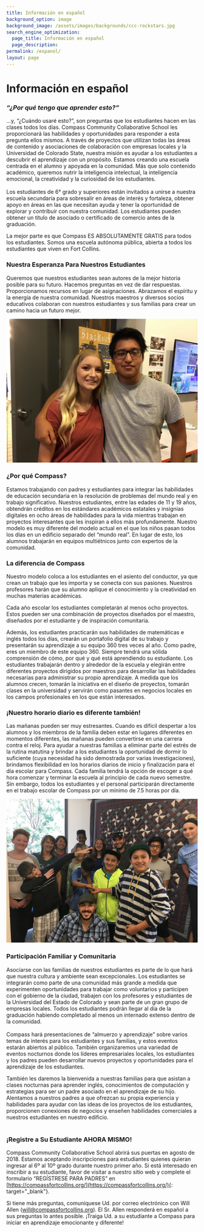 ```yaml
---
title: Información en español
background_option: image
background_image: /assets/images/backgrounds/ccc-rockstars.jpg
search_engine_optimization:
  page_title: Información en español
  page_description:
permalink: /espanol/
layout: page
---
```


# Informaci&oacute;n en espa&ntilde;ol

### *“&iquest;Por qu&eacute; tengo que aprender esto?”*

…y, “&iquest;Cu&aacute;ndo usar&eacute; esto?”, son preguntas que los estudiantes hacen en las clases todos los d&iacute;as. Compass Community Collaborative School les proporcionar&aacute; las habilidades y oportunidades para responder a esta pregunta ellos mismos. A trav&eacute;s de proyectos que utilizan todas las &aacute;reas de contenido y asociaciones de colaboraci&oacute;n con empresas locales y la Universidad de Colorado State, nuestra misi&oacute;n es ayudar a los estudiantes a descubrir el aprendizaje con un prop&oacute;sito. Estamos creando una escuela centrada en el alumno y apoyada en la comunidad. M&aacute;s que solo contenido acad&eacute;mico, queremos nutrir la inteligencia intelectual, la inteligencia emocional, la creatividad y la curiosidad de los estudiantes.<br><br>Los estudiantes de 6&deg; grado y superiores est&aacute;n invitados a unirse a nuestra escuela secundaria para sobresalir en &aacute;reas de inter&eacute;s y fortaleza, obtener apoyo en &aacute;reas en las que necesitan ayuda y tener la oportunidad de explorar y contribuir con nuestra comunidad. Los estudiantes pueden obtener un t&iacute;tulo de asociado o certificado de comercio antes de la graduaci&oacute;n.

La mejor parte es que Compass ES ABSOLUTAMENTE GRATIS para todos los estudiantes. Somos una escuela aut&oacute;noma p&uacute;blica, abierta a todos los estudiantes que viven en Fort Collins.

### Nuestra Esperanza Para Nuestros Estudiantes

Queremos que nuestros estudiantes sean autores de la mejor historia posible para su futuro. Hacemos preguntas en vez de dar respuestas. Proporcionamos recursos en lugar de asignaciones. Abrazamos el esp&iacute;ritu y la energ&iacute;a de nuestra comunidad. Nuestros maestros y diversos socios educativos colaboran con nuestros estudiantes y sus familias para crear un camino hacia un futuro mejor.

![](/assets/images/versions/img-2867---x----4032-3024x---.jpg)

### **&iquest;Por qu&eacute; Compass?**

Estamos trabajando con padres y estudiantes para integrar las habilidades de educaci&oacute;n secundaria en la resoluci&oacute;n de problemas del mundo real y en trabajo significativo. Nuestros estudiantes, entre las edades de 11 y 19 a&ntilde;os, obtendr&aacute;n cr&eacute;ditos en los est&aacute;ndares acad&eacute;micos estatales y insignias digitales en ocho &aacute;reas de habilidades para la vida mientras trabajan en proyectos interesantes que les inspiran a ellos m&aacute;s profundamente. Nuestro modelo es muy diferente del modelo actual en el que los ni&ntilde;os pasan todos los d&iacute;as en un edificio separado del “mundo real”. En lugar de esto, los alumnos trabajar&aacute;n en equipos multi&eacute;tnicos junto con expertos de la comunidad.

### **La diferencia de Compass**

Nuestro modelo coloca a los estudiantes en el asiento del conductor, ya que crean un trabajo que les importa y se conecta con sus pasiones. Nuestros profesores har&aacute;n que su alumno aplique el conocimiento y la creatividad en muchas materias acad&eacute;micas.

Cada a&ntilde;o escolar los estudiantes completar&aacute;n al menos ocho proyectos. Estos pueden ser una combinaci&oacute;n de proyectos dise&ntilde;ados por el maestro, dise&ntilde;ados por el estudiante y de inspiraci&oacute;n comunitaria.

Adem&aacute;s, los estudiantes practicar&aacute;n sus habilidades de matem&aacute;ticas e ingl&eacute;s todos los d&iacute;as, crear&aacute;n un portafolio digital de su trabajo y presentar&aacute;n su aprendizaje a su equipo 360 tres veces al a&ntilde;o. Como padre, eres un miembro de este equipo 360. Siempre tendr&aacute; una s&oacute;lida comprensi&oacute;n de c&oacute;mo, por qu&eacute; y qu&eacute; est&aacute; aprendiendo su estudiante. Los estudiantes trabajar&aacute;n dentro y alrededor de la escuela y elegir&aacute;n entre diferentes proyectos dirigidos por maestros para desarrollar las habilidades necesarias para administrar su propio aprendizaje. A medida que los alumnos crecen, tomar&aacute;n la iniciativa en el dise&ntilde;o de proyectos, tomar&aacute;n clases en la universidad y servir&aacute;n como pasantes en negocios locales en los campos profesionales en los que est&aacute;n interesados.

### **&iexcl;Nuestro horario diario es diferente tambi&eacute;n!**

Las ma&ntilde;anas pueden ser muy estresantes. Cuando es dif&iacute;cil despertar a los alumnos y los miembros de la familia deben estar en lugares diferentes en momentos diferentes, las ma&ntilde;anas pueden convertirse en una carrera contra el reloj. Para ayudar a nuestras familias a eliminar parte del estr&eacute;s de la rutina matutina y brindar a los estudiantes la oportunidad de dormir lo suficiente (cuya necesidad ha sido demostrada por varias investigaciones), brindamos flexibilidad en los horarios diarios de inicio y finalizaci&oacute;n para el d&iacute;a escolar para Compass. Cada familia tendr&aacute; la opci&oacute;n de escoger a qu&eacute; hora comenzar y terminar la escuela al principio de cada nuevo semestre. Sin embargo, todos los estudiantes y el personal participar&aacute;n directamente en el trabajo escolar de Compass por un m&iacute;nimo de 7.5 horas por d&iacute;a.

![](/assets/images/versions/img-2727---x----4032-3024x---.jpg)

### **Participaci&oacute;n Familiar y Comunitaria**

Asociarse con las familias de nuestros estudiantes es parte de lo que har&aacute; que nuestra cultura y ambiente sean excepcionales. Los estudiantes se integrar&aacute;n como parte de una comunidad m&aacute;s grande a medida que experimenten oportunidades para trabajar como voluntarios y participen con el gobierno de la ciudad, trabajen con los profesores y estudiantes de la Universidad del Estado de Colorado y sean parte de un gran grupo de empresas locales. Todos los estudiantes podr&aacute;n llegar al d&iacute;a de la graduaci&oacute;n habiendo completado al menos un internado extenso dentro de la comunidad.<br><br>Compass har&aacute; presentaciones de “almuerzo y aprendizaje” sobre varios temas de inter&eacute;s para los estudiantes y sus familias, y estos eventos estar&aacute;n abiertos al p&uacute;blico. Tambi&eacute;n organizaremos una variedad de eventos nocturnos donde los l&iacute;deres empresariales locales, los estudiantes y los padres pueden desarrollar nuevos proyectos y oportunidades para el aprendizaje de los estudiantes.

Tambi&eacute;n les daremos la bienvenida a nuestras familias para que asistan a clases nocturnas para aprender ingl&eacute;s, conocimientos de computaci&oacute;n y estrategias para ser un padre asociado en el aprendizaje de su hijo. Alentamos a nuestros padres a que ofrezcan su propia experiencia y habilidades para ayudar con las ideas de los proyectos de los estudiantes, proporcionen conexiones de negocios y ense&ntilde;en habilidades comerciales a nuestros estudiantes en nuestro edificio.<br>&nbsp;

### &iexcl;Registre a Su Estudiante AHORA MISMO!

Compass Community Collaborative School abrir&aacute; sus puertas en agosto de 2018. Estamos aceptando inscripciones para estudiantes quienes quieran ingresar al 6&ordm; al 10&ordm; grado durante nuestro primer a&ntilde;o. Si est&aacute; interesado en inscribir a su estudiante, favor de visitar a nuestro sitio web y complete el formulario “REG&Iacute;STRESE PARA PADRES” en [https://compassfortcollins.org/](https://compassfortcollins.org/){: target="_blank"}.

Si tiene m&aacute;s preguntas, comun&iacute;quese Ud. por correo electr&oacute;nico con Will Allen (will@compassfortcollins.org). El Sr. Allen responder&aacute; en espa&ntilde;ol a sus preguntas lo antes posible. &iexcl;Traiga Ud. a su estudiante a Compass para iniciar en aprendizaje emocionante y diferente!